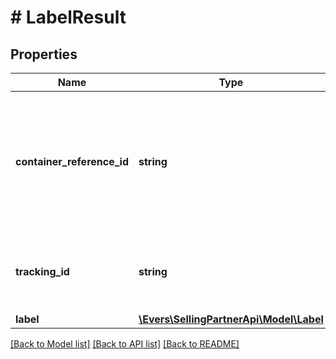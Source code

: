 # # LabelResult

## Properties

Name | Type | Description | Notes
------------ | ------------- | ------------- | -------------
**container_reference_id** | **string** | An identifier for the container. This must be unique within all the containers in the same shipment. | [optional]
**tracking_id** | **string** | The tracking identifier assigned to the container. | [optional]
**label** | [**\Evers\SellingPartnerApi\Model\Label**](Label.md) |  | [optional]

[[Back to Model list]](../../README.md#models) [[Back to API list]](../../README.md#endpoints) [[Back to README]](../../README.md)
